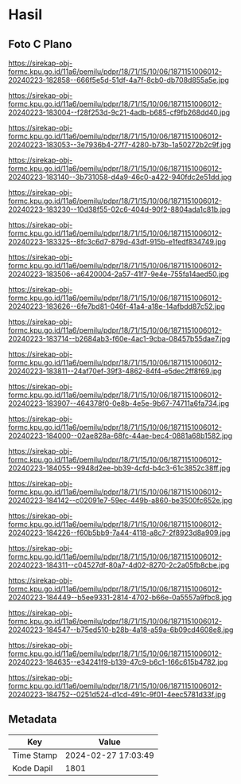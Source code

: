 # Hasil

## Foto C Plano

https://sirekap-obj-formc.kpu.go.id/11a6/pemilu/pdpr/18/71/15/10/06/1871151006012-20240223-182858--666f5e5d-51df-4a7f-8cb0-db708d855a5e.jpg

https://sirekap-obj-formc.kpu.go.id/11a6/pemilu/pdpr/18/71/15/10/06/1871151006012-20240223-183004--f28f253d-9c21-4adb-b685-cf9fb268dd40.jpg

https://sirekap-obj-formc.kpu.go.id/11a6/pemilu/pdpr/18/71/15/10/06/1871151006012-20240223-183053--3e7936b4-27f7-4280-b73b-1a50272b2c9f.jpg

https://sirekap-obj-formc.kpu.go.id/11a6/pemilu/pdpr/18/71/15/10/06/1871151006012-20240223-183140--3b731058-d4a9-46c0-a422-940fdc2e51dd.jpg

https://sirekap-obj-formc.kpu.go.id/11a6/pemilu/pdpr/18/71/15/10/06/1871151006012-20240223-183230--10d38f55-02c6-404d-90f2-8804ada1c81b.jpg

https://sirekap-obj-formc.kpu.go.id/11a6/pemilu/pdpr/18/71/15/10/06/1871151006012-20240223-183325--8fc3c6d7-879d-43df-915b-e1fedf834749.jpg

https://sirekap-obj-formc.kpu.go.id/11a6/pemilu/pdpr/18/71/15/10/06/1871151006012-20240223-183506--a6420004-2a57-41f7-9e4e-755fa14aed50.jpg

https://sirekap-obj-formc.kpu.go.id/11a6/pemilu/pdpr/18/71/15/10/06/1871151006012-20240223-183626--6fe7bd81-046f-41a4-a18e-14afbdd87c52.jpg

https://sirekap-obj-formc.kpu.go.id/11a6/pemilu/pdpr/18/71/15/10/06/1871151006012-20240223-183714--b2684ab3-f60e-4ac1-9cba-08457b55dae7.jpg

https://sirekap-obj-formc.kpu.go.id/11a6/pemilu/pdpr/18/71/15/10/06/1871151006012-20240223-183811--24af70ef-39f3-4862-84f4-e5dec2ff8f69.jpg

https://sirekap-obj-formc.kpu.go.id/11a6/pemilu/pdpr/18/71/15/10/06/1871151006012-20240223-183907--464378f0-0e8b-4e5e-9b67-74711a6fa734.jpg

https://sirekap-obj-formc.kpu.go.id/11a6/pemilu/pdpr/18/71/15/10/06/1871151006012-20240223-184000--02ae828a-68fc-44ae-bec4-0881a68b1582.jpg

https://sirekap-obj-formc.kpu.go.id/11a6/pemilu/pdpr/18/71/15/10/06/1871151006012-20240223-184055--9948d2ee-bb39-4cfd-b4c3-61c3852c38ff.jpg

https://sirekap-obj-formc.kpu.go.id/11a6/pemilu/pdpr/18/71/15/10/06/1871151006012-20240223-184142--c02091e7-59ec-449b-a860-be3500fc652e.jpg

https://sirekap-obj-formc.kpu.go.id/11a6/pemilu/pdpr/18/71/15/10/06/1871151006012-20240223-184226--f60b5bb9-7a44-4118-a8c7-2f8923d8a909.jpg

https://sirekap-obj-formc.kpu.go.id/11a6/pemilu/pdpr/18/71/15/10/06/1871151006012-20240223-184311--c04527df-80a7-4d02-8270-2c2a05fb8cbe.jpg

https://sirekap-obj-formc.kpu.go.id/11a6/pemilu/pdpr/18/71/15/10/06/1871151006012-20240223-184449--b5ee9331-2814-4702-b66e-0a5557a9fbc8.jpg

https://sirekap-obj-formc.kpu.go.id/11a6/pemilu/pdpr/18/71/15/10/06/1871151006012-20240223-184547--b75ed510-b28b-4a18-a59a-6b09cd4608e8.jpg

https://sirekap-obj-formc.kpu.go.id/11a6/pemilu/pdpr/18/71/15/10/06/1871151006012-20240223-184635--e34241f9-b139-47c9-b6c1-166c615b4782.jpg

https://sirekap-obj-formc.kpu.go.id/11a6/pemilu/pdpr/18/71/15/10/06/1871151006012-20240223-184752--0251d524-d1cd-491c-9f01-4eec5781d33f.jpg


## Metadata

| Key        | Value               |
| ---------- | ------------------- |
| Time Stamp | 2024-02-27 17:03:49 |
| Kode Dapil | 1801                |



